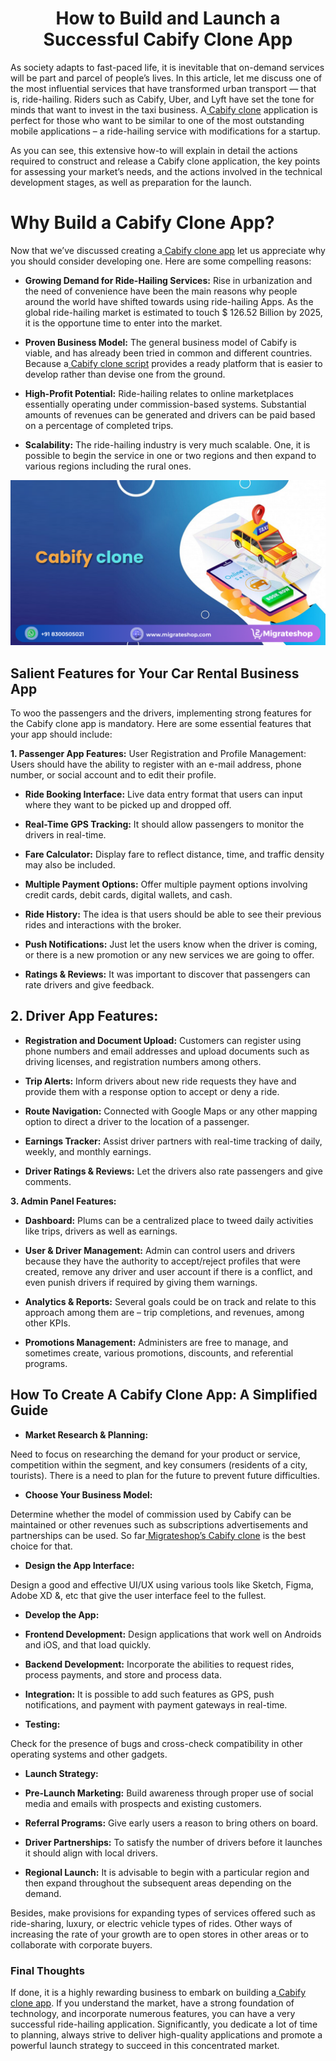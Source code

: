 <h1 align="center"> 	How to Build and Launch a Successful Cabify Clone App </h1> 

As society adapts to fast-paced life, it is inevitable that on-demand services will be part and parcel of people’s lives. In this article, let me discuss one of the most influential services that have transformed urban transport — that is, ride-hailing.
Riders such as Cabify, Uber, and Lyft have set the tone for minds that want to invest in the taxi business. A[ Cabify clone](https://migrateshop.com/cabify-clone/) application is perfect for those who want to be similar to one of the most outstanding mobile applications – a ride-hailing service with modifications for a startup.

As you can see, this extensive how-to will explain in detail the actions required to construct and release a Cabify clone application, the key points for assessing your market’s needs, and the actions involved in the technical development stages, as well as preparation for the launch.

# Why Build a Cabify Clone App?

Now that we’ve discussed creating a[ Cabify clone app](https://migrateshop.com/cabify-clone/) let us appreciate why you should consider developing one. Here are some compelling reasons:

* **Growing Demand for Ride-Hailing Services:** Rise in urbanization and the need of convenience have been the main reasons why people around the world have shifted towards using ride-hailing Apps. As the global ride-hailing market is estimated to touch $ 126.52 Billion by 2025, it is the opportune time to enter into the market.

* **Proven Business Model:** The general business model of Cabify is viable, and has already been tried in common and different countries. Because a[ Cabify clone script](https://migrateshop.com/cabify-clone/) provides a ready platform that is easier to develop rather than devise one from the ground.

* **High-Profit Potential:** Ride-hailing relates to online marketplaces essentially operating under commission-based systems. Substantial amounts of revenues can be generated and drivers can be paid based on a percentage of completed trips.

* **Scalability:** The ride-hailing industry is very much scalable. One, it is possible to begin the service in one or two regions and then expand to various regions including the rural ones.

<div class="Box-sc-g0xbh4-0 iIZCet"><img alt=“cabifyclone.png" src="https://github.com/migrateshop/cabify-clone/blob/main/images/cabify-clone.png" data-hpc="true" class="Box-sc-g0xbh4-0 kzRgrI"></div>

## Salient Features for Your Car Rental Business App

To woo the passengers and the drivers, implementing strong features for the Cabify clone app is mandatory. Here are some essential features that your app should include:

**1. Passenger App Features:**
User Registration and Profile Management: Users should have the ability to register with an e-mail address, phone number, or social account and to edit their profile.

* **Ride Booking Interface:** Live data entry format that users can input where they want to be picked up and dropped off.

* **Real-Time GPS Tracking:** It should allow passengers to monitor the drivers in real-time.

* **Fare Calculator:** Display fare to reflect distance, time, and traffic density may also be included.

* **Multiple Payment Options:** Offer multiple payment options involving credit cards, debit cards, digital wallets, and cash.

* **Ride History:** The idea is that users should be able to see their previous rides and interactions with the broker.

* **Push Notifications:** Just let the users know when the driver is coming, or there is a new promotion or any new services we are going to offer.

* **Ratings & Reviews:** It was important to discover that passengers can rate drivers and give feedback.

## 2. Driver App Features:

* **Registration and Document Upload:** Customers can register using phone numbers and email addresses and upload documents such as driving licenses, and registration numbers among others.

* **Trip Alerts:** Inform drivers about new ride requests they have and provide them with a response option to accept or deny a ride.

* **Route Navigation:** Connected with Google Maps or any other mapping option to direct a driver to the location of a passenger.

* **Earnings Tracker:** Assist driver partners with real-time tracking of daily, weekly, and monthly earnings.

* **Driver Ratings & Reviews:** Let the drivers also rate passengers and give comments.

**3. Admin Panel Features:**

* **Dashboard:** Plums can be a centralized place to tweed daily activities like trips, drivers as well as earnings.

* **User & Driver Management:** Admin can control users and drivers because they have the authority to accept/reject profiles that were created, remove any driver and user account if there is a conflict, and even punish drivers if required by giving them warnings.

* **Analytics & Reports:** Several goals could be on track and relate to this approach among them are – trip completions, and revenues, among other KPIs.

* **Promotions Management:** Administers are free to manage, and sometimes create, various promotions, discounts, and referential programs.
## How To Create A Cabify Clone App: A Simplified Guide

* **Market Research & Planning:** 

Need to focus on researching the demand for your product or service, competition within the segment, and key consumers (residents of a city, tourists). There is a need to plan for the future to prevent future difficulties.

* **Choose Your Business Model:** 

Determine whether the model of commission used by Cabify can be maintained or other revenues such as subscriptions advertisements and partnerships can be used. So far[ Migrateshop’s](https://migrateshop.com/)[ Cabify clone](https://migrateshop.com/cabify-clone/) is the best choice for that.

* **Design the App Interface:** 

Design a good and effective UI/UX using various tools like Sketch, Figma, Adobe XD &, etc that give the user interface feel to the fullest.

* **Develop the App:**

* **Frontend Development:** Design applications that work well on Androids and iOS, and that load quickly.
* **Backend Development:** Incorporate the abilities to request rides, process payments, and store and process data.

* **Integration:**
It is possible to add such features as GPS, push notifications, and payment with payment gateways in real-time.

* **Testing:**

Check for the presence of bugs and cross-check compatibility in other operating systems and other gadgets.

* **Launch Strategy:**

* **Pre-Launch Marketing:** Build awareness through proper use of social media and emails with prospects and existing customers.

* **Referral Programs:** Give early users a reason to bring others on board.

* **Driver Partnerships:** To satisfy the number of drivers before it launches it should align with local drivers.

* **Regional Launch:** It is advisable to begin with a particular region and then expand throughout the subsequent areas depending on the demand.

Besides, make provisions for expanding types of services offered such as ride-sharing, luxury, or electric vehicle types of rides. Other ways of increasing the rate of your growth are to open stores in other areas or to collaborate with corporate buyers.

### Final Thoughts

If done, it is a highly rewarding business to embark on building a[ Cabify clone app](https://migrateshop.com/cabify-clone/). If you understand the market, have a strong foundation of technology, and incorporate numerous features, you can have a very successful ride-hailing application. Significantly, you dedicate a lot of time to planning, always strive to deliver high-quality applications and promote a powerful launch strategy to succeed in this concentrated market.

